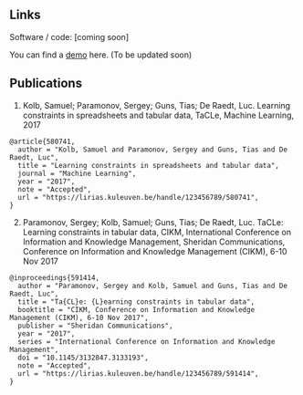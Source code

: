 ## Links

Software / code: [coming soon]

You can find a [demo](http://bear.cs.kuleuven.be/tacle) here. (To be updated soon)

## Publications
1. Kolb, Samuel; Paramonov, Sergey; Guns, Tias; De Raedt, Luc. Learning constraints in spreadsheets and tabular data, TaCLe, Machine Learning, 2017

```
@article{580741,
  author = "Kolb, Samuel and Paramonov, Sergey and Guns, Tias and De Raedt, Luc",
  title = "Learning constraints in spreadsheets and tabular data",
  journal = "Machine Learning",
  year = "2017",
  note = "Accepted",
  url = "https://lirias.kuleuven.be/handle/123456789/580741",
}
```

2. Paramonov, Sergey; Kolb, Samuel; Guns, Tias; De Raedt, Luc. TaCLe: Learning constraints in tabular data, CIKM, International Conference on Information and Knowledge Management, Sheridan Communications, Conference on Information and Knowledge Management (CIKM), 6-10 Nov 2017 

```
@inproceedings{591414,
  author = "Paramonov, Sergey and Kolb, Samuel and Guns, Tias and De Raedt, Luc",
  title = "Ta{CL}e: {L}earning constraints in tabular data",
  booktitle = "CIKM, Conference on Information and Knowledge Management (CIKM), 6-10 Nov 2017",
  publisher = "Sheridan Communications",
  year = "2017",
  series = "International Conference on Information and Knowledge Management",
  doi = "10.1145/3132847.3133193",
  note = "Accepted",
  url = "https://lirias.kuleuven.be/handle/123456789/591414",
}
```
